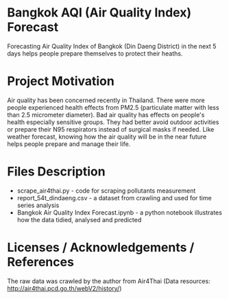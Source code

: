 # Bangkok AQI (Air Quality Index) Forecast

Forecasting Air Quality Index of Bangkok (Din Daeng District) in the next 5 days helps people prepare themselves to protect their heaths.

# Project Motivation

Air quality has been concerned recently in Thailand. There were more people experienced health effects from PM2.5 
(particulate matter with less than 2.5 micrometer diameter).
Bad air quality has effects on people's health especially sensitive groups. 
They had better avoid outdoor activities or prepare their N95 respirators instead of surgical masks if needed. 
Like weather forecast, knowing how the air quality will be in the near future helps people prepare and manage their life.

# Files Description

- scrape_air4thai.py - code for scraping pollutants measurement
- report_54t_dindaeng.csv - a dataset from crawling and used for time series analysis
- Bangkok Air Quality Index Forecast.ipynb - a python notebook illustrates how the data tidied, analysed and predicted

# Licenses / Acknowledgements / References

The raw data was crawled by the author from Air4Thai (Data resources: http://air4thai.pcd.go.th/webV2/history/)
